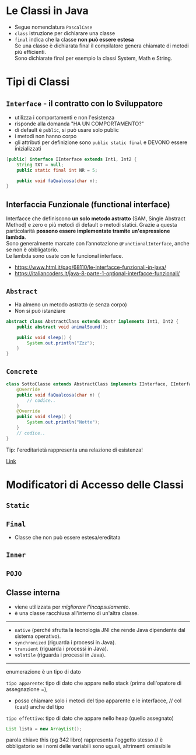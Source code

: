 # Le Classi in Java

- Segue nomenclatura `PascalCase`
- `class` istruzione per dichiarare una classe
- `final` indica che la classe **non può essere estesa**  
    Se una classe è dichiarata final il compilatore genera chiamate di metodi più efficienti.  
    Sono dichiarate final per esempio la classi System, Math e String.


# Tipi di Classi

## `Interface` - il contratto con lo Sviluppatore
- utilizza i comportamenti e non l'esistenza
- risponde alla domanda "HA UN COMPORTAMENTO?"
- di default è `public`, si può usare solo public
- i metodi non hanno corpo
- gli attributi per definizione sono `public static final` e DEVONO essere inizializzati
```java
[public] interface IInterface extends Int1, Int2 {
    String TXT = null;
    public static final int NR = 5;

    public void faQualcosa(char n);
}
```
## Interfaccia Funzionale (functional interface)
Interfacce che definiscono **un solo metodo astratto** (SAM, Single Abstract Method) e zero o più metodi di default o metodi statici. Grazie a questa particolarità **possono essere implementate tramite un'espressione lambda**.  
Sono generalmente marcate con l’annotazione `@FunctionalInterface`, anche se non è obbligatorio.  
Le lambda sono usate con le funcional interface.  
- https://www.html.it/pag/68110/le-interfacce-funzionali-in-java/
- https://italiancoders.it/java-8-parte-1-optional-interfacce-funzionali/


## `Abstract`
- Ha almeno un metodo astratto (e senza corpo)
- Non si può istanziare
```java
abstract class AbstractClass extends Abstr implements Int1, Int2 {
    public abstract void animalSound();

    public void sleep() {
        System.out.println("Zzz");
    }
}
```

## `Concrete`
```java
class SottoClasse extends AbstractClass implements IInterface, IInterface2 {
    @Override
    public void faQualcosa(char n) {
        // codice.. 
    }
    @Override
    public void sleep() {
        System.out.println("Notte");
    }
    // codice.. 
}
```
Tip: l'ereditarietà rappresenta una relazione di esistenza!

[Link](https://ita.myservername.com/types-classes-java#Class_Types_In_Java_8211_Introduction)

# Modificatori di Accesso delle Classi
## `Static`
## `Final`
- Classe che non può essere estesa/ereditata 
## `Inner`
## `POJO`
## Classe interna
- viene utilizzata per *migliorare l'incapsulamento*.  
- è una classe racchiusa all'interno di un'altra classe.

---
- `native` (perché sfrutta la tecnologia JNI che rende Java dipendente dal sistema operativo).
- `synchronized` (riguarda i processi in Java).
- `transient` (riguarda i processi in Java).
- `volatile` (riguarda i processi in Java).
---

enumerazione è un tipo di dato

`tipo apparente`: tipo di dato che appare nello stack (prima dell'opatore di assegnazione =),
- posso chiamare solo i metodi del tipo apparente e le interfacce, // col (cast) anche del tipo  

`tipo effettivo`: tipo di dato che appare nello heap (quello assegnato)
```java
List lista = new ArrayList();
```

parola chiave this (pg 342 libro) rappresenta l'oggetto stesso // è obbligatorio se i nomi delle variabili sono uguali, altrimenti omissibile
